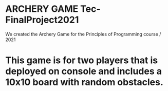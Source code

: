 # ARCHERY GAME Tec-FinalProject2021

We created the Archery Game for the Principles of Programming course / 2021 

# This game is for two players that is deployed on console and includes a 10x10 board with random obstacles.
